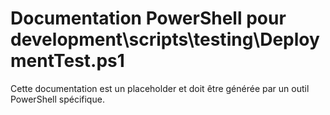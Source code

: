 # Documentation PowerShell pour development\scripts\testing\DeploymentTest.ps1

Cette documentation est un placeholder et doit être générée par un outil PowerShell spécifique.
